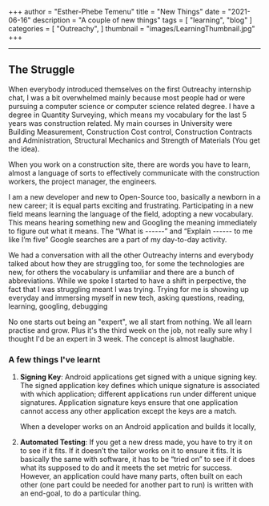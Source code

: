 +++
author = "Esther-Phebe Temenu"
title = "New Things"
date = "2021-06-16"
description = "A couple of new things"
tags = [
    "learning", "blog"
]
categories = [
    "Outreachy",
]
thumbnail = "images/LearningThumbnail.jpg"
+++

---
## The Struggle

When everybody introduced themselves on the first Outreachy internship chat, I was a bit overwhelmed mainly because most people had or were pursuing a computer science or computer science related degree. I have a degree in Quantity Surveying, which means my vocabulary for the last 5 years was construction related. My main courses in University were Building Measurement, Construction Cost control, Construction Contracts and Administration, Structural Mechanics and Strength of Materials (You get the idea).

When you work on a construction site, there are words you have to learn, almost a language of sorts to effectively communicate with the construction workers, the project manager, the engineers. 

I am a new developer and new to Open-Source too, basically a newborn in a new career; it is equal parts exciting and frustrating. Participating in a new field means learning the language of the field, adopting a new vocabulary. This means hearing something new and Googling the meaning immediately to figure out what it means. The “What is ------” and “Explain ------ to me like I’m five” Google searches are a part of my day-to-day activity.

We had a conversation with all the other Outreachy interns and everybody talked about how they are struggling too, for some the technologies are new, for others the vocabulary is unfamiliar and there are a bunch of abbreviations. While we spoke I started to have a shift in perpective, the fact that I was struggling meant I was trying. Trying for me is showing up everyday and immersing myself in new tech, asking questions, reading, learning, googling, debugging

No one starts out being an "expert", we all start from nothing. We all learn practise and grow. Plus it's the third week on the job, not really sure why I thought I'd be an expert in 3 week. The concept is almost laughable.

### A few things I've learnt

1. **Signing Key**: Android applications get signed with a unique signing key. The signed application key defines which unique signature is associated with which application; different applications run under different unique signatures. Application signature keys ensure that one application cannot access any other application except the keys are a match.

    When a developer works on an Android application and builds it locally, 

2. **Automated Testing**: If you get a new dress made, you have to try it on to see if it fits. If it doesn’t the tailor works on it to ensure it fits. It is basically the same with software, it has to be “tried on” to see if it does what its supposed to do and it meets the set metric for success. However, an application could have many parts, often built on each other (one part could be needed for another part to run) is written with an end-goal, to do a particular thing. 